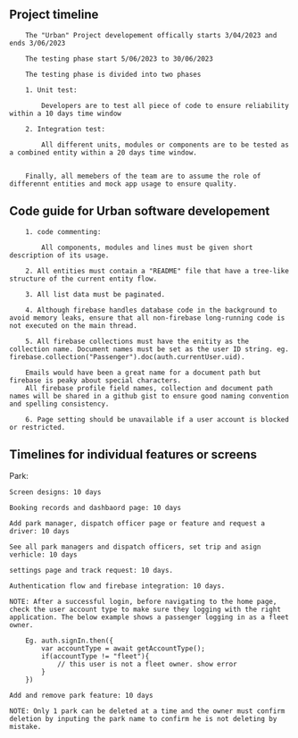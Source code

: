 ## Project timeline

    	The "Urban" Project developement offically starts 3/04/2023 and ends 3/06/2023

    	The testing phase start 5/06/2023 to 30/06/2023

    	The testing phase is divided into two phases

    	1. Unit test:

    		Developers are to test all piece of code to ensure reliability within a 10 days time window

    	2. Integration test:

    		All different units, modules or components are to be tested as a combined entity within a 20 days time window.


    	Finally, all memebers of the team are to assume the role of differennt entities and mock app usage to ensure quality.

## Code guide for Urban software developement

    	1. code commenting:

    		All components, modules and lines must be given short description of its usage.

    	2. All entities must contain a "README" file that have a tree-like structure of the current entity flow.

    	3. All list data must be paginated.

    	4. Although firebase handles database code in the background to avoid memory leaks, ensure that all non-firebase long-running code is not executed on the main thread.

    	5. All firebase collections must have the enitity as the collection name. Document names must be set as the user ID string. eg. firebase.collection("Passenger").doc(auth.currentUser.uid).

    	Emails would have been a great name for a document path but firebase is peaky about special characters.
    	All firebase profile field names, collection and document path names will be shared in a github gist to ensure good naming convention and spelling consistency.

    	6. Page setting should be unavailable if a user account is blocked or restricted.

## Timelines for individual features or screens

Park:

    Screen designs: 10 days

    Booking records and dashbaord page: 10 days

    Add park manager, dispatch officer page or feature and request a driver: 10 days

    See all park managers and dispatch officers, set trip and asign verhicle: 10 days

    settings page and track request: 10 days.

    Authentication flow and firebase integration: 10 days.

    NOTE: After a successful login, before navigating to the home page, check the user account type to make sure they logging with the right application. The below example shows a passenger logging in as a fleet owner.

    	Eg. auth.signIn.then({
    		var accountType = await getAccountType();
    		if(accountType != "fleet"){
    			// this user is not a fleet owner. show error
    		}
    	})

    Add and remove park feature: 10 days

    NOTE: Only 1 park can be deleted at a time and the owner must confirm deletion by inputing the park name to confirm he is not deleting by mistake.
